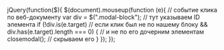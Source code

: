 jQuery(function($){
	$(document).mouseup(function (e){ // событие клика по веб-документу
		var div = $(".modal-block"); // тут указываем ID элемента
		if (!div.is(e.target) // если клик был не по нашему блоку
		    && div.has(e.target).length === 0) { // и не по его дочерним элементам
			closemodal(); // скрываем его
		}
	});
});
